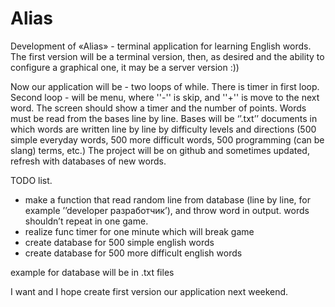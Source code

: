 # Alias

Development of «Alias» - terminal application for learning English words. The first version will be a terminal version, then, as desired and the ability to configure a graphical one, it may be a server version :))

Now our application will be - two loops of while. There is timer in first loop. Second loop - will be menu, where ''-'' is skip, and ''+'' is move to the next word. The screen should show a timer and the number of points. Words must be read from the bases line by line. Bases will be ‘’.txt’’ documents in which words are written line by line by difficulty levels and directions (500 simple everyday words, 500 more difficult words, 500 programming (can be slang) terms, etc.) The project will be on github and sometimes updated, refresh with databases of new words.

TODO list.

- make a function that read random line from database (line by line, for example ’’developer разработчик’), and throw word in output. words shouldn’t repeat in one game.
- realize func timer for one minute which will break game
- create database for 500 simple english words
- create database for 500 more difficult english words

example for database will be in .txt files

I want and I hope create first version our application next weekend.
